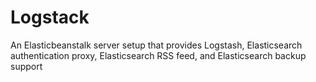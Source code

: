 # Logstack
An Elasticbeanstalk server setup that provides Logstash, Elasticsearch authentication proxy, Elasticsearch RSS feed, and Elasticsearch backup support
